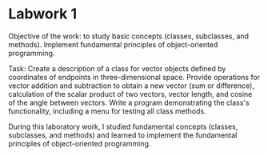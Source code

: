 # Labwork 1 

Objective of the work: to study basic concepts (classes, subclasses, and methods). Implement fundamental principles of object-oriented programming.

Task:
Create a description of a class for vector objects defined by coordinates of endpoints in three-dimensional space. Provide operations for vector addition and subtraction to obtain a new vector (sum or difference), calculation of the scalar product of two vectors, vector length, and cosine of the angle between vectors. Write a program demonstrating the class's functionality, including a menu for testing all class methods.

During this laboratory work, I studied fundamental concepts (classes, subclasses, and methods) and learned to implement the fundamental principles of object-oriented programming.
